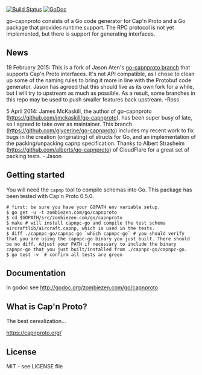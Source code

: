 [![Build Status](https://travis-ci.org/zombiezen/go-capnproto.svg?branch=master)](https://travis-ci.org/zombiezen/go-capnproto)
[![GoDoc](https://godoc.org/zombiezen.com/go/capnproto?status.svg)](https://godoc.org/zombiezen.com/go/capnproto)

go-capnproto consists of a Go code generator for Cap'n Proto and a Go
package that provides runtime support.  The RPC protocol is not yet
implemented, but there is support for generating interfaces.

News
----

19 February 2015: This is a fork of Jason Aten's [go-capnproto
branch](https://github.com/glycerine/go-capnproto) that supports Cap'n
Proto interfaces.  It's not API compatible, as I chose to clean up some of the
naming rules to bring it more in line with the Protobuf code generator.
Jason has agreed that this should live as its own fork for a while, but I
will try to upstream as much as possible.  As a result, some branches in
this repo may be used to push smaller features back upstream. -Ross

5 April 2014: James McKaskill, the author of go-capnproto (https://github.com/jmckaskill/go-capnproto), 
has been super busy of late, so I agreed to take over as maintainer. This branch 
(https://github.com/glycerine/go-capnproto) includes my recent work to fix bugs in the
creation (originating) of structs for Go, and an implementation of the packing/unpacking capnp specification.
Thanks to Albert Strasheim (https://github.com/alberts/go-capnproto) of CloudFlare for a great set of packing tests. - Jason

Getting started
---------------

You will need the `capnp` tool to compile schemas into Go.  This package has
been tested with Cap'n Proto 0.5.0.

~~~
# first: be sure you have your GOPATH env variable setup.
$ go get -u -t zombiezen.com/go/capnproto
$ cd $GOPATH/src/zombiezen.com/go/capnproto
$ make # will install capnpc-go and compile the test schema aircraftlib/aircraft.capnp, which is used in the tests.
$ diff ./capnpc-go/capnpc-go `which capnpc-go` # you should verify that you are using the capnpc-go binary you just built. There should be no diff. Adjust your PATH if necessary to include the binary capnpc-go that you just built/installed from ./capnpc-go/capnpc-go.
$ go test -v  # confirm all tests are green
~~~

Documentation
-------------

In godoc see http://godoc.org/zombiezen.com/go/capnproto

What is Cap'n Proto?
--------------------

The best cerealization...

https://capnproto.org/

License
-------

MIT - see LICENSE file
